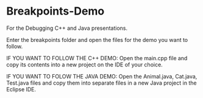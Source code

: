 # Breakpoints-Demo
For the Debugging C++ and Java presentations.

Enter the breakpoints folder and open the files for the demo you want to follow.

IF YOU WANT TO FOLLOW THE C++ DEMO: Open the main.cpp file and copy its contents into a new project on the IDE of your choice.

IF YOU WANT TO FOLOW THE JAVA DEMO: Open the Animal.java, Cat.java, Test.java files and copy them into separate files in a new Java project in the Eclipse IDE.
